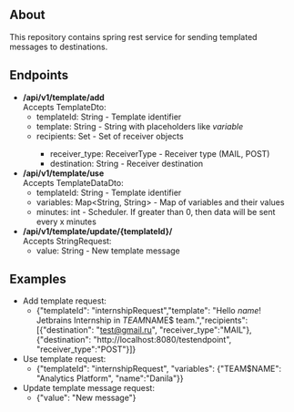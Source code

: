 ## About
This repository contains spring rest service for sending templated messages to destinations.

## Endpoints
- **/api/v1/template/add**
<br>Accepts TemplateDto:
    - templateId: String - Template identifier
    - template: String - String with placeholders like $variable$
    - recipients: Set<Receiver> - Set of receiver objects
        - receiver_type: ReceiverType - Receiver type (MAIL, POST)
        - destination: String - Receiver destination
- **/api/v1/template/use**
<br>Accepts TemplateDataDto:
    - templateId: String - Template identifier
    - variables: Map<String, String> - Map of variables and their values
    - minutes: int - Scheduler. If greater than 0, then data will be sent every x minutes
- **/api/v1/template/update/{templateId}/**
<br>Accepts StringRequest:
    - value: String - New template message

## Examples
- Add template request:
    - {"templateId": "internshipRequest","template": "Hello $name$! Jetbrains Internship in $TEAM$NAME$ team.","recipients": [{"destination": "test@gmail.ru", "receiver_type":"MAIL"}, {"destination": "http://localhost:8080/testendpoint", "receiver_type":"POST"}]}
- Use template request:
    - {"templateId": "internshipRequest", "variables": {"TEAM$NAME": "Analytics Platform", "name":"Danila"}}
- Update template message request:
    - {"value": "New message"}